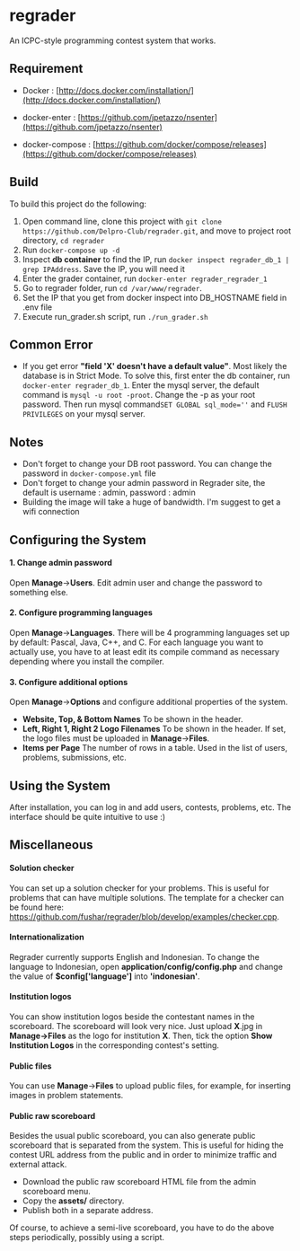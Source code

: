 # regrader
An ICPC-style programming contest system that works.

## Requirement

- Docker : [http://docs.docker.com/installation/](http://docs.docker.com/installation/)

- docker-enter : [https://github.com/jpetazzo/nsenter](https://github.com/jpetazzo/nsenter)

- docker-compose : [https://github.com/docker/compose/releases](https://github.com/docker/compose/releases)

## Build
To build this project do the following:

1. Open command line, clone this project with `git clone https://github.com/Delpro-Club/regrader.git`, and move to 
   project root directory, `cd regrader`
2. Run `docker-compose up -d`
3. Inspect **db container** to find the IP, run `docker inspect regrader_db_1 | grep IPAddress`. Save the IP, you will need it
4. Enter the grader container, run `docker-enter regrader_regrader_1`
5. Go to regrader folder, run `cd /var/www/regrader`.
6. Set the IP that you get from docker inspect into DB_HOSTNAME field in .env file
7. Execute run_grader.sh script, run `./run_grader.sh`

## Common Error
- If you get error **"field 'X' doesn't have a default value"**. Most likely the database is in Strict Mode. To solve this, first enter the db container, run `docker-enter regrader_db_1`. Enter the mysql server, the default command is `mysql -u root -proot`. Change the -p as your root password. Then run mysql command`SET GLOBAL sql_mode=''` and `FLUSH PRIVILEGES` on your mysql server.

## Notes
- Don't forget to change your DB root password. You can change the password in `docker-compose.yml` file
- Don't forget to change your admin password in Regrader site, the default is username : admin, password : admin
- Building the image will take a huge of bandwidth. I'm suggest to get a wifi connection

Configuring the System
----------------------

#### 1. Change admin password

Open **Manage**->**Users**. Edit admin user and change the password to something else.

#### 2. Configure programming languages

Open **Manage**->**Languages**. There will be 4 programming languages set up by default: Pascal, Java, C++, and C. For each language you want to actually use, you have to at least edit its compile command as necessary depending where you install the compiler.

#### 3. Configure additional options

Open **Manage**->**Options** and configure additional properties of the system.

- **Website, Top, & Bottom Names**
To be shown in the header.
- **Left, Right 1, Right 2 Logo Filenames**
To be shown in the header. If set, the logo files must be uploaded in **Manage**->**Files**.
- **Items per Page**
The number of rows in a table. Used in the list of users, problems, submissions, etc.

Using the System
------------------

After installation, you can log in and add users, contests, problems, etc. The interface should be quite intuitive to use :)

Miscellaneous
-------------

#### Solution checker

You can set up a solution checker for your problems. This is useful for problems that can have multiple solutions. The template for a checker can be found here: https://github.com/fushar/regrader/blob/develop/examples/checker.cpp.

#### Internationalization

Regrader currently supports English and Indonesian. To change the language to Indonesian, open **application/config/config.php** and change the value of **$config['language']** into **'indonesian'**.

#### Institution logos

You can show institution logos beside the contestant names in the scoreboard. The scoreboard will look very nice. Just upload **X**.jpg in **Manage->Files** as the logo for institution **X**. Then, tick the option **Show Institution Logos** in the corresponding contest's setting.

#### Public files

You can use **Manage**->**Files** to upload public files, for example, for inserting images in problem statements.

#### Public raw scoreboard

Besides the usual public scoreboard, you can also generate public scoreboard that is separated from the system. This is useful for hiding the contest URL address from the public and in order to minimize traffic and external attack.

- Download the public raw scoreboard HTML file from the admin scoreboard menu.
- Copy the **assets/** directory.
- Publish both in a separate address.

Of course, to achieve a semi-live scoreboard, you have to do the above steps periodically, possibly using a script.
